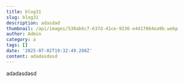 ```yaml
---
title: blog31
slug: blog31
description: adasdad
thumbnail: /api/images/530ab6c7-637d-41ce-9336-e4417064ea9b.webp
author: Admin
category: a
tags: []
date: '2025-07-02T19:32:49.288Z'
content: adadasdasd
---
```

adadasdasd
